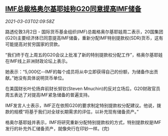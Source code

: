<!--1614738195000-->
[IMF总裁格奥尔基耶娃称G20同意提高IMF储备](https://cn.reuters.com/article/imf-head-g20-reserve-0303-idCNKCS2AV05Y)
------

<div><i>2021-03-03T02:09:58Z</i></div><p>路透伦敦3月2日 - 国际货币基金组织(IMF)总裁格奥尔基耶娃周二表示，20国集团(G20)主要经济体已同意提高IMF储备，重新分配IMF特别提款权(SDR)货币，这有可能提高对贫穷国家的贷款。</p><p>“我们终于在上周五的G20会议上批准了新的特别提款权分配工作”，格奥尔基耶娃在IMF线上非洲财政论坛上表示。</p><p>她表示：“5,000亿--IMF的每个成员将从中立即获得自己的份额，为储备作出贡献。”她没有具体说明货币单位。</p><p>在美国财长叶伦扬弃前财长努钦(Steven Mnuchin)的反对立场后，G20财政官员周五表达了对提高IMF紧急储备的普遍支持。</p><p>IMF发言人士表示，IMF正在依照G20的要求制定特别提款权分配建议。他说，拨款的规模“将基于我们对全球长期需求的评估，以补充现有储备资产。”</p><p>格奥尔基耶娃并表示，IMF将研究重新分配特别提款权的方式，特别提款权是IMF发行的补充外汇储备资产，就像央行在印钞一样。(完)</p>
